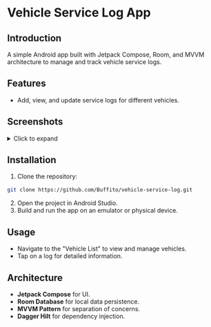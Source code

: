 # Vehicle Service Log App

## Introduction
A simple Android app built with Jetpack Compose, Room, and MVVM architecture to manage and track vehicle service logs.

## Features
- Add, view, and update service logs for different vehicles.

## Screenshots
<details>
  <summary>Click to expand</summary>
  
### Main Screen
<p align="center">
  <img src="screenshots/main_screen.png" alt="Main Screen" width="150">
</p>

### Vehicle Screens
<p align="center">
  <img src="screenshots/vehicle/vehicle_empty.png" alt="Vehicle Main Screen" width="150">
  <img src="screenshots/vehicle/add_vehicle_empty.png" alt="Add Vehicle Screen" width="150">
  <img src="screenshots/vehicle/add_vehicle_full.png" alt="Add Vehicle Completed" width="150">
  <img src="screenshots/vehicle/vehicle_not_empty.png" alt="Vehicle Screen with Vehicles" width="150">
  <img src="screenshots/vehicle/vehicle_info.png" alt="Vehicle Info Screen" width="150">
  <img src="screenshots/vehicle/vehicle_update.png" alt="Edit Vehicle Info" width="150">
  <img src="screenshots/vehicle/vehicle_delete.png" alt="Delete Vehicle Info" width="150">
</p>

### Log Screens
<p align="center">
  <img src="screenshots/service_log/log_empty.png" alt="Log Main Screen" width="150">
  <img src="screenshots/service_log/add_log_empty.png" alt="Add Log Screen" width="150">
  <img src="screenshots/service_log/add_log_not_empty.png" alt="Add Log Completed" width="150">
  <img src="screenshots/service_log/log_not_empty.png" alt="Log Screen with Entries" width="150">
  <img src="screenshots/service_log/log_info.png" alt="Log Info Screen" width="150">
  <img src="screenshots/service_log/log_update.png" alt="Edit Log Info" width="150">
  <img src="screenshots/service_log/log_delete.png" alt="Delete Log Info" width="150">
</p>

</details>

## Installation
1. Clone the repository:
```bash
git clone https://github.com/Buffito/vehicle-service-log.git
```
2. Open the project in Android Studio.
3. Build and run the app on an emulator or physical device.

## Usage
- Navigate to the "Vehicle List" to view and manage vehicles.
- Tap on a log for detailed information.

## Architecture
- **Jetpack Compose** for UI.
- **Room Database** for local data persistence.
- **MVVM Pattern** for separation of concerns.
- **Dagger Hilt** for dependency injection.